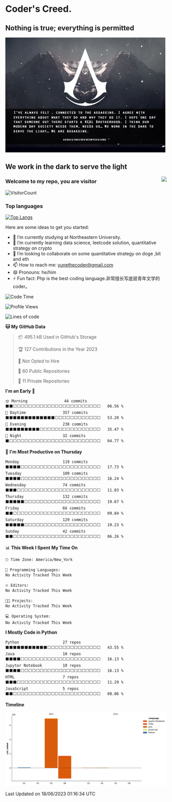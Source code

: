 
# Coder's Creed.
## Nothing is true; everything is permitted
![output](img/creed2.png)
<!-- <a href="#">
  <img align="middle" src="img/creed.jpg">
</a>
<a href="#"> -->
## We work in the dark to serve the light
  <img align="right" src="https://github-readme-stats-git-master-dreace.vercel.app/api?hide_border=true&username=zyune&show_icons=true&icon_color=CE1D2D&text_color=718096&bg_color=ffffff&count_private=true">
</a>

### Welcome to my repo, you are visitor
![VisitorCount](https://profile-counter.glitch.me/zyune/count.svg)

### Top languages
[![Top Langs](https://github-readme-stats.vercel.app/api/top-langs/?username=zyune&hide=html)](https://github.com/anuraghazra/github-readme-stats)

Here are some ideas to get you started:

- 🔭 I’m currently studying at Northeastern University.
- 🌱 I’m currently learning data science, leetcode solution, quantitative strategy on crypto
- 👯 I’m looking to collaborate on some quantitative strategy on doge ,bit and eth
- 📫 How to reach me: yunethecoder@gmail.com
- 😄 Pronouns: he/him
- ⚡ Fun fact: Php is the best coding language.非常擅长写底层青年文学的coder。

<!--START_SECTION:waka-->
![Code Time](http://img.shields.io/badge/Code%20Time-270%20hrs%2043%20mins-blue)

![Profile Views](http://img.shields.io/badge/Profile%20Views-3-blue)

![Lines of code](https://img.shields.io/badge/From%20Hello%20World%20I%27ve%20Written-8.7%20million%20lines%20of%20code-blue)

**🐱 My GitHub Data** 

> 📦 495.1 kB Used in GitHub's Storage 
 > 
> 🏆 127 Contributions in the Year 2023
 > 
> 🚫 Not Opted to Hire
 > 
> 📜 60 Public Repositories 
 > 
> 🔑 11 Private Repositories 
 > 
**I'm an Early 🐤** 

```text
🌞 Morning                44 commits          ⬛⬛⬜⬜⬜⬜⬜⬜⬜⬜⬜⬜⬜⬜⬜⬜⬜⬜⬜⬜⬜⬜⬜⬜⬜   06.56 % 
🌆 Daytime                357 commits         ⬛⬛⬛⬛⬛⬛⬛⬛⬛⬛⬛⬛⬛⬜⬜⬜⬜⬜⬜⬜⬜⬜⬜⬜⬜   53.20 % 
🌃 Evening                238 commits         ⬛⬛⬛⬛⬛⬛⬛⬛⬛⬜⬜⬜⬜⬜⬜⬜⬜⬜⬜⬜⬜⬜⬜⬜⬜   35.47 % 
🌙 Night                  32 commits          ⬛⬜⬜⬜⬜⬜⬜⬜⬜⬜⬜⬜⬜⬜⬜⬜⬜⬜⬜⬜⬜⬜⬜⬜⬜   04.77 % 
```
📅 **I'm Most Productive on Thursday** 

```text
Monday                   119 commits         ⬛⬛⬛⬛⬜⬜⬜⬜⬜⬜⬜⬜⬜⬜⬜⬜⬜⬜⬜⬜⬜⬜⬜⬜⬜   17.73 % 
Tuesday                  109 commits         ⬛⬛⬛⬛⬜⬜⬜⬜⬜⬜⬜⬜⬜⬜⬜⬜⬜⬜⬜⬜⬜⬜⬜⬜⬜   16.24 % 
Wednesday                74 commits          ⬛⬛⬛⬜⬜⬜⬜⬜⬜⬜⬜⬜⬜⬜⬜⬜⬜⬜⬜⬜⬜⬜⬜⬜⬜   11.03 % 
Thursday                 132 commits         ⬛⬛⬛⬛⬛⬜⬜⬜⬜⬜⬜⬜⬜⬜⬜⬜⬜⬜⬜⬜⬜⬜⬜⬜⬜   19.67 % 
Friday                   66 commits          ⬛⬛⬜⬜⬜⬜⬜⬜⬜⬜⬜⬜⬜⬜⬜⬜⬜⬜⬜⬜⬜⬜⬜⬜⬜   09.84 % 
Saturday                 129 commits         ⬛⬛⬛⬛⬛⬜⬜⬜⬜⬜⬜⬜⬜⬜⬜⬜⬜⬜⬜⬜⬜⬜⬜⬜⬜   19.23 % 
Sunday                   42 commits          ⬛⬛⬜⬜⬜⬜⬜⬜⬜⬜⬜⬜⬜⬜⬜⬜⬜⬜⬜⬜⬜⬜⬜⬜⬜   06.26 % 
```


📊 **This Week I Spent My Time On** 

```text
🕑︎ Time Zone: America/New_York

💬 Programming Languages: 
No Activity Tracked This Week

🔥 Editors: 
No Activity Tracked This Week

🐱‍💻 Projects: 
No Activity Tracked This Week

💻 Operating System: 
No Activity Tracked This Week
```

**I Mostly Code in Python** 

```text
Python                   27 repos            ⬛⬛⬛⬛⬛⬛⬛⬛⬛⬛⬛⬜⬜⬜⬜⬜⬜⬜⬜⬜⬜⬜⬜⬜⬜   43.55 % 
Java                     10 repos            ⬛⬛⬛⬛⬜⬜⬜⬜⬜⬜⬜⬜⬜⬜⬜⬜⬜⬜⬜⬜⬜⬜⬜⬜⬜   16.13 % 
Jupyter Notebook         10 repos            ⬛⬛⬛⬛⬜⬜⬜⬜⬜⬜⬜⬜⬜⬜⬜⬜⬜⬜⬜⬜⬜⬜⬜⬜⬜   16.13 % 
HTML                     7 repos             ⬛⬛⬛⬜⬜⬜⬜⬜⬜⬜⬜⬜⬜⬜⬜⬜⬜⬜⬜⬜⬜⬜⬜⬜⬜   11.29 % 
JavaScript               5 repos             ⬛⬛⬜⬜⬜⬜⬜⬜⬜⬜⬜⬜⬜⬜⬜⬜⬜⬜⬜⬜⬜⬜⬜⬜⬜   08.06 % 
```



**Timeline**

![Lines of Code chart](https://raw.githubusercontent.com/zyune/zyune/main/assets/bar_graph.png)


 Last Updated on 18/06/2023 01:16:34 UTC
<!--END_SECTION:waka-->


